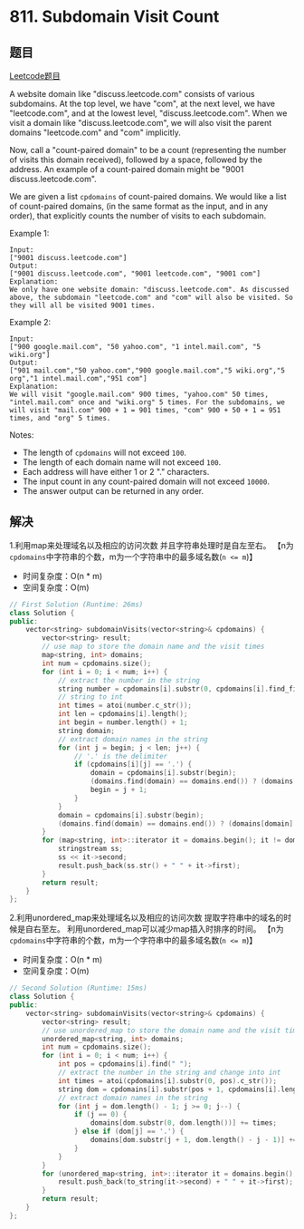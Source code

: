 # 811. Subdomain Visit Count

## 题目
[Leetcode题目](https://leetcode.com/problems/subdomain-visit-count/description/)

A website domain like "discuss.leetcode.com" consists of various subdomains. At the top level, we have "com", at the next level, we have "leetcode.com", and at the lowest level, "discuss.leetcode.com". When we visit a domain like "discuss.leetcode.com", we will also visit the parent domains "leetcode.com" and "com" implicitly.

Now, call a "count-paired domain" to be a count (representing the number of visits this domain received), followed by a space, followed by the address. An example of a count-paired domain might be "9001 discuss.leetcode.com".

We are given a list `cpdomains` of count-paired domains. We would like a list of count-paired domains, (in the same format as the input, and in any order), that explicitly counts the number of visits to each subdomain.

Example 1:
```
Input: 
["9001 discuss.leetcode.com"]
Output: 
["9001 discuss.leetcode.com", "9001 leetcode.com", "9001 com"]
Explanation: 
We only have one website domain: "discuss.leetcode.com". As discussed above, the subdomain "leetcode.com" and "com" will also be visited. So they will all be visited 9001 times.
```
Example 2:
```
Input: 
["900 google.mail.com", "50 yahoo.com", "1 intel.mail.com", "5 wiki.org"]
Output: 
["901 mail.com","50 yahoo.com","900 google.mail.com","5 wiki.org","5 org","1 intel.mail.com","951 com"]
Explanation: 
We will visit "google.mail.com" 900 times, "yahoo.com" 50 times, "intel.mail.com" once and "wiki.org" 5 times. For the subdomains, we will visit "mail.com" 900 + 1 = 901 times, "com" 900 + 50 + 1 = 951 times, and "org" 5 times.
```
Notes:

- The length of `cpdomains` will not exceed `100`. 
- The length of each domain name will not exceed `100`.
- Each address will have either 1 or 2 "." characters.
- The input count in any count-paired domain will not exceed `10000`.
- The answer output can be returned in any order.


## 解决
1.利用map来处理域名以及相应的访问次数
并且字符串处理时是自左至右。
【n为`cpdomains`中字符串的个数，m为一个字符串中的最多域名数(`n <= m`)】

- 时间复杂度：O(n * m)
- 空间复杂度：O(m)

```C++
// First Solution (Runtime: 26ms)
class Solution {
public:
    vector<string> subdomainVisits(vector<string>& cpdomains) {
        vector<string> result;
        // use map to store the domain name and the visit times
        map<string, int> domains;
        int num = cpdomains.size();
        for (int i = 0; i < num; i++) {
            // extract the number in the string
            string number = cpdomains[i].substr(0, cpdomains[i].find_first_of(" "));
            // string to int
            int times = atoi(number.c_str());
            int len = cpdomains[i].length();
            int begin = number.length() + 1;
            string domain;
            // extract domain names in the string
            for (int j = begin; j < len; j++) {
                // '.' is the delimiter
                if (cpdomains[i][j] == '.') {
                    domain = cpdomains[i].substr(begin);
                    (domains.find(domain) == domains.end()) ? (domains[domain] = times) : (domains[domain] += times);
                    begin = j + 1;
                }
            }
            domain = cpdomains[i].substr(begin);
            (domains.find(domain) == domains.end()) ? (domains[domain] = times) : (domains[domain] += times);
        }
        for (map<string, int>::iterator it = domains.begin(); it != domains.end(); it++) {
            stringstream ss;
            ss << it->second;
            result.push_back(ss.str() + " " + it->first);
        }
        return result;
    }
};
```

2.利用unordered_map来处理域名以及相应的访问次数
提取字符串中的域名的时候是自右至左。
利用unordered_map可以减少map插入时排序的时间。
【n为`cpdomains`中字符串的个数，m为一个字符串中的最多域名数(`n <= m`)】

- 时间复杂度：O(n * m)
- 空间复杂度：O(m)

```C++
// Second Solution (Runtime: 15ms)
class Solution {
public:
    vector<string> subdomainVisits(vector<string>& cpdomains) {
        vector<string> result;
        // use unordered_map to store the domain name and the visit times
        unordered_map<string, int> domains;
        int num = cpdomains.size();
        for (int i = 0; i < num; i++) {
            int pos = cpdomains[i].find(" ");
            // extract the number in the string and change into int
            int times = atoi(cpdomains[i].substr(0, pos).c_str());
            string dom = cpdomains[i].substr(pos + 1, cpdomains[i].length() - pos - 1);
            // extract domain names in the string
            for (int j = dom.length() - 1; j >= 0; j--) {
                if (j == 0) {
                    domains[dom.substr(0, dom.length())] += times;
                } else if (dom[j] == '.') {
                    domains[dom.substr(j + 1, dom.length() - j - 1)] += times;
                }
            }
        }
        for (unordered_map<string, int>::iterator it = domains.begin(); it != domains.end(); it++) {
            result.push_back(to_string(it->second) + " " + it->first);
        }
        return result;
    }
};
```